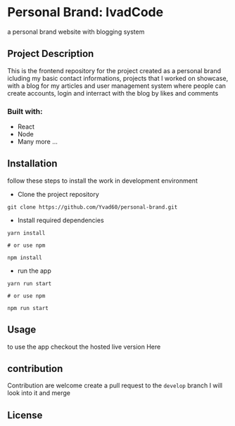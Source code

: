 # Personal Brand: IvadCode

a personal brand website with blogging system

## Project Description

This is the frontend repository for the project created as a personal brand icluding my basic contact informations, projects that I worked on showcase,
with a blog for my articles and user management system where people can create accounts, login and interract with the blog
by likes and comments

### Built with:

- React
- Node
- Many more ...

## Installation

follow these steps to install the work in development environment

- Clone the project repository

```
git clone https://github.com/Yvad60/personal-brand.git
```

- Install required dependencies

```
yarn install

# or use npm

npm install
```

- run the app

```
yarn run start

# or use npm

npm run start
```

## Usage

to use the app checkout the hosted live version Here

## contribution

Contribution are welcome create a pull request to the `develop` branch I will look into it and merge

## License
